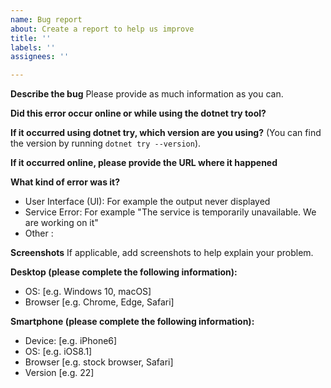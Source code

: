 ```yaml
---
name: Bug report
about: Create a report to help us improve
title: ''
labels: ''
assignees: ''

---
```


**Describe the bug**
Please provide as much information as you can.

**Did this error occur online or while using the dotnet try tool?**

**If it occurred using dotnet try, which version are you using?**
(You can find the version by running `dotnet try --version`).

**If it occurred online, please provide the URL where it happened**

**What kind of error was it?**
- User Interface (UI):  For example the output never displayed 
- Service Error: For example "The service is temporarily unavailable. We are working on it"
- Other :

**Screenshots**
If applicable, add screenshots to help explain your problem.

**Desktop (please complete the following information):**
 - OS: [e.g. Windows 10, macOS]
 - Browser [e.g. Chrome, Edge, Safari]

**Smartphone (please complete the following information):**
 - Device: [e.g. iPhone6]
 - OS: [e.g. iOS8.1]
 - Browser [e.g. stock browser, Safari]
 - Version [e.g. 22]
